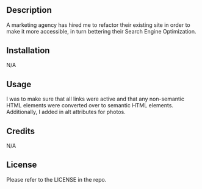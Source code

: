# <Horiseon Social Solutions Services Webpage>

## Description

A marketing agency has hired me to refactor their existing site in order to make it more accessible, in turn bettering their Search Engine Optimization.

## Installation

N/A

## Usage

I was to make sure that all links were active and that any non-semantic HTML elements were converted over to semantic HTML elements. Additionally, I added in alt attributes for photos. 

## Credits

N/A

## License

Please refer to the LICENSE in the repo.
